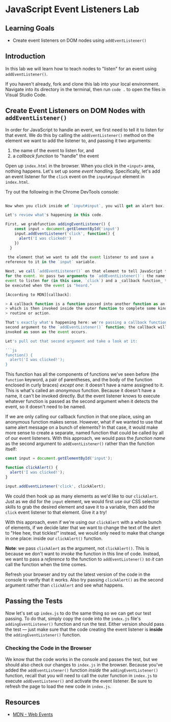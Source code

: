 # JavaScript Event Listeners Lab

## Learning Goals

- Create event listeners on DOM nodes using `addEventListener()`

## Introduction

In this lab we will learn how to teach nodes to "listen" for an event using
`addEventListener()`.

If you haven't already, fork and clone this lab into your local environment.
Navigate into its directory in the terminal, then run `code .` to open the files
in Visual Studio Code.

## Create Event Listeners on DOM Nodes with `addEventListener()`

In order for JavaScript to handle an event, we first need to tell it to listen
for that event. We do this by calling the `addEventListener()` method on the
element we want to add the listener to, and passing it two arguments:

1. the name of the event to listen for, and
2. a _callback function_ to "handle" the event

Open up `index.html` in the browser. When you click in the `<input>` area,
nothing happens. Let's set up some _event handling_. Specifically, let's add an
event listener for the `click` event on the `input#input` element in
`index.html`.

Try out the following in the Chrome DevTools console:

```js
 
Now when you click inside of `input#input`, you will get an alert box.

Let's review what's happening in this code.

First, we grabfunction addingEventListener() {
    const input = document.getElementById('input')
    input.addEventListener('click', function() {
      alert('I was clicked!')
    })
  }
  
 the element that we want to add the event listener to and save a
reference to it in the `input` variable.

Next, we call `addEventListener()` on that element to tell JavaScript to listen
for the event. We pass two arguments to `addEventListener()`: the name of the
event to listen for (in this case, `click`) and a _callback function_ that will
be executed when the event is "heard."

[According to MDN][callback]:

> A callback function is a function passed into another function as an argument,
> which is then invoked inside the outer function to complete some kind of
> routine or action.

That's exactly what's happening here: we're passing a callback function as the
second argument to the `addEventListener()` function; the callback will be
invoked as soon as the event occurs.

Let's pull out that second argument and take a look at it:

```js
function() {
  alert('I was clicked!');
}
```

This function has all the components of functions we've seen before (the
`function` keyword, a pair of parentheses, and the body of the function enclosed
in curly braces) _except one_: it doesn't have a name assigned to it. This is
what's called an _anonymous_ function. Because it doesn't have a name, it can't
be invoked directly. But the event listener knows to execute whatever function
is passed as the second argument when it detects the event, so it doesn't need
to be named.

If we are only calling our callback function in that one place, using an
anonymous function makes sense. However, what if we wanted to use that same
alert message on a bunch of elements? In that case, it would make more sense to
create a separate, named function that could be called by all of our event
listeners. With this approach, we would pass the _function name_ as the second
argument to `addEventListener()` rather than the function itself:

```js
const input = document.getElementById('input');

function clickAlert() {
  alert('I was clicked!');
}

input.addEventListener('click', clickAlert);
```

We could then hook up as many elements as we'd like to our `clickAlert`. Just as
we did for the `input` element, we would first use our CSS selector skills to
grab the desired element and save it to a variable, then add the `click` event
listener to that element. Give it a try!

With this approach, even if we're using our `clickAlert` with a whole bunch of
elements, if we decide later that we want to change the text of the alert to
"Hee hee, that tickles!" instead, we would only need to make that change in one
place: inside our `clickAlert()` function.

**Note**: we pass `clickAlert` as the argument, not `clickAlert()`. This is
because we don't want to _invoke_ the function in this line of code. Instead, we
want to pass a _reference_ to the function to `addEventListener()` so _it_ can
call the function when the time comes.

Refresh your browser and try out the latest version of the code in the console
to verify that it works. Also try passing `clickAlert()` as the second argument
rather than `clickAlert` and see what happens.

## Passing the Tests

Now let's set up `index.js` to do the same thing so we can get our test passing.
To do that, simply copy the code into the `index.js` file's
`addingEventListener()` function and run the test. Either version should pass
the test — just make sure that the code creating the event listener is **inside**
the `addingEventListener()` function.

### Checking the Code in the Browser

We know that the code works in the console and passes the test, but we should
also check our changes to `index.js` in the browser. Because you've added the
`addEventListener()` function _inside_ the `addingEventListener()` function,
recall that you will need to call the outer function in `index.js` to execute
`addEventListener()` and activate the event listener. Be sure to refresh the
page to load the new code in `index.js`.

## Resources

- [MDN - Web Events](https://developer.mozilla.org/en-US/docs/Web/Events)

[callback]: https://developer.mozilla.org/en-US/docs/Glossary/Callback_function
